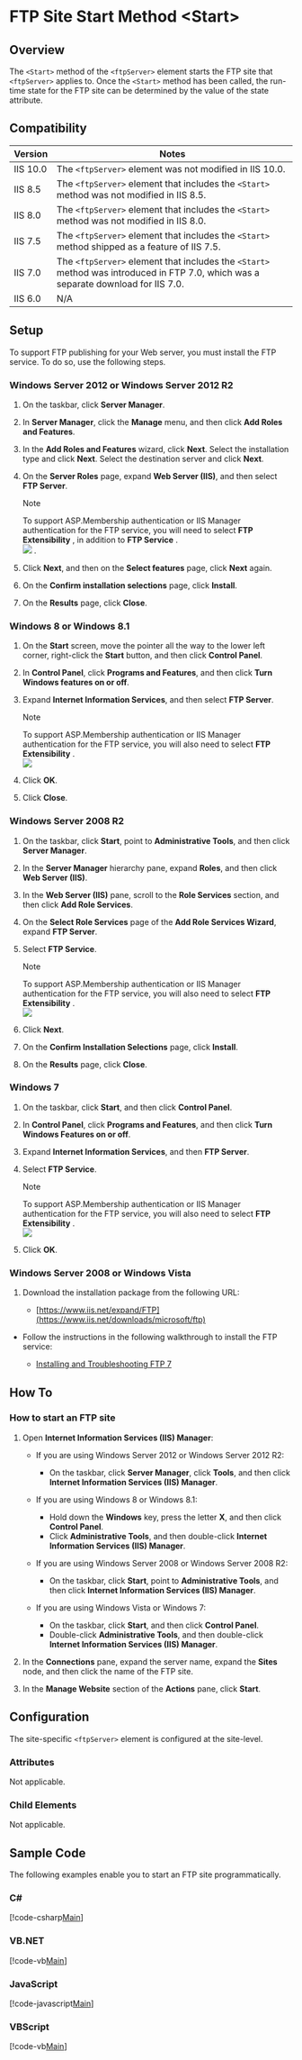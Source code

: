 FTP Site Start Method &lt;Start&gt;
====================
<a id="001"></a>
## Overview

The `<Start>` method of the `<ftpServer>` element starts the FTP site that `<ftpServer>` applies to. Once the `<Start>` method has been called, the run-time state for the FTP site can be determined by the value of the state attribute.

<a id="002"></a>
## Compatibility

| Version | Notes |
| --- | --- |
| IIS 10.0 | The `<ftpServer>` element was not modified in IIS 10.0. |
| IIS 8.5 | The `<ftpServer>` element that includes the `<Start>` method was not modified in IIS 8.5. |
| IIS 8.0 | The `<ftpServer>` element that includes the `<Start>` method was not modified in IIS 8.0. |
| IIS 7.5 | The `<ftpServer>` element that includes the `<Start>` method shipped as a feature of IIS 7.5. |
| IIS 7.0 | The `<ftpServer>` element that includes the `<Start>` method was introduced in FTP 7.0, which was a separate download for IIS 7.0. |
| IIS 6.0 | N/A |

<a id="003"></a>
## Setup

To support FTP publishing for your Web server, you must install the FTP service. To do so, use the following steps.

### Windows Server 2012 or Windows Server 2012 R2

1. On the taskbar, click **Server Manager**.
2. In **Server Manager**, click the **Manage** menu, and then click **Add Roles and Features**.
3. In the **Add Roles and Features** wizard, click **Next**. Select the installation type and click **Next**. Select the destination server and click **Next**.
4. On the **Server Roles** page, expand **Web Server (IIS)**, and then select **FTP Server**.  
  
    > [!NOTE]
    > To support ASP.Membership authentication or IIS Manager authentication for the FTP service, you will need to select     **FTP Extensibility** , in addition to     **FTP Service** .  
    [![](Start/_static/image2.png)](Start/_static/image1.png) .
5. Click **Next**, and then on the **Select features** page, click **Next** again.
6. On the **Confirm installation selections** page, click **Install**.
7. On the **Results** page, click **Close**.

### Windows 8 or Windows 8.1

1. On the **Start** screen, move the pointer all the way to the lower left corner, right-click the **Start** button, and then click **Control Panel**.
2. In **Control Panel**, click **Programs and Features**, and then click **Turn Windows features on or off**.
3. Expand **Internet Information Services**, and then select **FTP Server**.   
  
    > [!NOTE]
    > To support ASP.Membership authentication or IIS Manager authentication for the FTP service, you will also need to select     **FTP Extensibility** .   
    [![](Start/_static/image4.png)](Start/_static/image3.png)
4. Click **OK**.
5. Click **Close**.

### Windows Server 2008 R2

1. On the taskbar, click **Start**, point to **Administrative Tools**, and then click **Server Manager**.
2. In the **Server Manager** hierarchy pane, expand **Roles**, and then click **Web Server (IIS)**.
3. In the **Web Server (IIS)** pane, scroll to the **Role Services** section, and then click **Add Role Services**.
4. On the **Select Role Services** page of the **Add Role Services Wizard**, expand **FTP Server**.
5. Select **FTP Service**.  
  
    > [!NOTE]
    > To support ASP.Membership authentication or IIS Manager authentication for the FTP service, you will also need to select     **FTP Extensibility** .  
    [![](Start/_static/image6.png)](Start/_static/image5.png)
6. Click **Next**.
7. On the **Confirm Installation Selections** page, click **Install**.
8. On the **Results** page, click **Close**.

### Windows 7

1. On the taskbar, click **Start**, and then click **Control Panel**.
2. In **Control Panel**, click **Programs and Features**, and then click **Turn Windows Features on or off**.
3. Expand **Internet Information Services**, and then **FTP Server**.
4. Select **FTP Service**.  
  
    > [!NOTE]
    > To support ASP.Membership authentication or IIS Manager authentication for the FTP service, you will also need to select     **FTP Extensibility** .   
    [![](Start/_static/image8.png)](Start/_static/image7.png)
5. Click **OK**.

### Windows Server 2008 or Windows Vista

1. Download the installation package from the following URL: 

    - [https://www.iis.net/expand/FTP](https://www.iis.net/downloads/microsoft/ftp)
- Follow the instructions in the following walkthrough to install the FTP service: 

    - [Installing and Troubleshooting FTP 7](https://go.microsoft.com/fwlink/?LinkId=88547)

<a id="004"></a>
## How To

### How to start an FTP site

1. Open **Internet Information Services (IIS) Manager**: 

    - If you are using Windows Server 2012 or Windows Server 2012 R2: 

        - On the taskbar, click **Server Manager**, click **Tools**, and then click **Internet Information Services (IIS) Manager**.
    - If you are using Windows 8 or Windows 8.1: 

        - Hold down the **Windows** key, press the letter **X**, and then click **Control Panel**.
        - Click **Administrative Tools**, and then double-click **Internet Information Services (IIS) Manager**.
    - If you are using Windows Server 2008 or Windows Server 2008 R2: 

        - On the taskbar, click **Start**, point to **Administrative Tools**, and then click **Internet Information Services (IIS) Manager**.
    - If you are using Windows Vista or Windows 7: 

        - On the taskbar, click **Start**, and then click **Control Panel**.
        - Double-click **Administrative Tools**, and then double-click **Internet Information Services (IIS) Manager**.
2. In the **Connections** pane, expand the server name, expand the **Sites** node, and then click the name of the FTP site.
3. In the **Manage Website** section of the **Actions** pane, click **Start**.

<a id="005"></a>
## Configuration

The site-specific `<ftpServer>` element is configured at the site-level.

### Attributes

Not applicable.

### Child Elements

Not applicable.

<a id="006"></a>
## Sample Code

The following examples enable you to start an FTP site programmatically.

### C#

[!code-csharp[Main](Start/samples/sample1.cs)]

### VB.NET

[!code-vb[Main](Start/samples/sample2.vb)]

### JavaScript

[!code-javascript[Main](Start/samples/sample3.js)]

### VBScript

[!code-vb[Main](Start/samples/sample4.vb)]